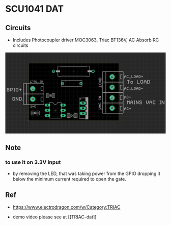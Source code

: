 

# SCU1041 DAT



## Circuits 

- Includes Photocoupler driver MOC3063, Triac BT136V, AC Absorb RC circuits 


![](59-54-12-31-05-2023.png)


## Note 

### to use it on 3.3V input 
- by removing the LED, that was taking power from the GPIO dropping it below the minimum current required to open the gate. 

## Ref 

- https://www.electrodragon.com/w/Category:TRIAC


- demo video please see at [[TRIAC-dat]]
